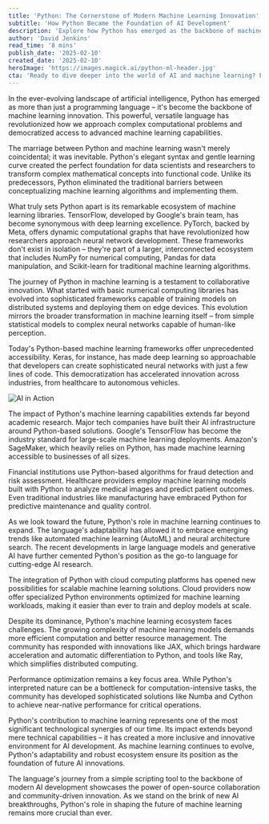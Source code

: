 ```yaml
---
title: 'Python: The Cornerstone of Modern Machine Learning Innovation'
subtitle: 'How Python Became the Foundation of AI Development'
description: 'Explore how Python has emerged as the backbone of machine learning innovation, revolutionizing computational problem-solving and democratizing access to AI capabilities. Learn about the integration of Python with industry-leading frameworks like TensorFlow and PyTorch, and its influence across diverse fields.'
author: 'David Jenkins'
read_time: '8 mins'
publish_date: '2025-02-10'
created_date: '2025-02-10'
heroImage: 'https://images.magick.ai/python-ml-header.jpg'
cta: 'Ready to dive deeper into the world of AI and machine learning? Follow MagickAI on LinkedIn for regular insights and cutting-edge developments in the technology landscape!'
---
```


In the ever-evolving landscape of artificial intelligence, Python has emerged as more than just a programming language – it's become the backbone of machine learning innovation. This powerful, versatile language has revolutionized how we approach complex computational problems and democratized access to advanced machine learning capabilities.

The marriage between Python and machine learning wasn't merely coincidental; it was inevitable. Python's elegant syntax and gentle learning curve created the perfect foundation for data scientists and researchers to transform complex mathematical concepts into functional code. Unlike its predecessors, Python eliminated the traditional barriers between conceptualizing machine learning algorithms and implementing them.

What truly sets Python apart is its remarkable ecosystem of machine learning libraries. TensorFlow, developed by Google's brain team, has become synonymous with deep learning excellence. PyTorch, backed by Meta, offers dynamic computational graphs that have revolutionized how researchers approach neural network development. These frameworks don't exist in isolation – they're part of a larger, interconnected ecosystem that includes NumPy for numerical computing, Pandas for data manipulation, and Scikit-learn for traditional machine learning algorithms.

The journey of Python in machine learning is a testament to collaborative innovation. What started with basic numerical computing libraries has evolved into sophisticated frameworks capable of training models on distributed systems and deploying them on edge devices. This evolution mirrors the broader transformation in machine learning itself – from simple statistical models to complex neural networks capable of human-like perception.

Today's Python-based machine learning frameworks offer unprecedented accessibility. Keras, for instance, has made deep learning so approachable that developers can create sophisticated neural networks with just a few lines of code. This democratization has accelerated innovation across industries, from healthcare to autonomous vehicles.

![AI in Action](https://i.magick.ai/python-ml-inline.jpg)

The impact of Python's machine learning capabilities extends far beyond academic research. Major tech companies have built their AI infrastructure around Python-based solutions. Google's TensorFlow has become the industry standard for large-scale machine learning deployments. Amazon's SageMaker, which heavily relies on Python, has made machine learning accessible to businesses of all sizes.

Financial institutions use Python-based algorithms for fraud detection and risk assessment. Healthcare providers employ machine learning models built with Python to analyze medical images and predict patient outcomes. Even traditional industries like manufacturing have embraced Python for predictive maintenance and quality control.

As we look toward the future, Python's role in machine learning continues to expand. The language's adaptability has allowed it to embrace emerging trends like automated machine learning (AutoML) and neural architecture search. The recent developments in large language models and generative AI have further cemented Python's position as the go-to language for cutting-edge AI research.

The integration of Python with cloud computing platforms has opened new possibilities for scalable machine learning solutions. Cloud providers now offer specialized Python environments optimized for machine learning workloads, making it easier than ever to train and deploy models at scale.

Despite its dominance, Python's machine learning ecosystem faces challenges. The growing complexity of machine learning models demands more efficient computation and better resource management. The community has responded with innovations like JAX, which brings hardware acceleration and automatic differentiation to Python, and tools like Ray, which simplifies distributed computing.

Performance optimization remains a key focus area. While Python's interpreted nature can be a bottleneck for computation-intensive tasks, the community has developed sophisticated solutions like Numba and Cython to achieve near-native performance for critical operations.

Python's contribution to machine learning represents one of the most significant technological synergies of our time. Its impact extends beyond mere technical capabilities – it has created a more inclusive and innovative environment for AI development. As machine learning continues to evolve, Python's adaptability and robust ecosystem ensure its position as the foundation of future AI innovations.

The language's journey from a simple scripting tool to the backbone of modern AI development showcases the power of open-source collaboration and community-driven innovation. As we stand on the brink of new AI breakthroughs, Python's role in shaping the future of machine learning remains more crucial than ever.
